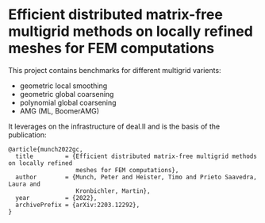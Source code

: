 # Efficient distributed matrix-free multigrid methods on locally refined meshes for FEM computations

This project contains benchmarks for different multigrid varients:
- geometric local smoothing
- geometric global coarsening
- polynomial global coarsening
- AMG (ML, BoomerAMG)

It leverages on the infrastructure of deal.II and is the basis of the publication:

```
@article{munch2022gc,
  title         = {Efficient distributed matrix-free multigrid methods on locally refined 
                   meshes for FEM computations},
  author        = {Munch, Peter and Heister, Timo and Prieto Saavedra, Laura and 
                   Kronbichler, Martin},
  year          = {2022},
  archivePrefix = {arXiv:2203.12292},
}
```
